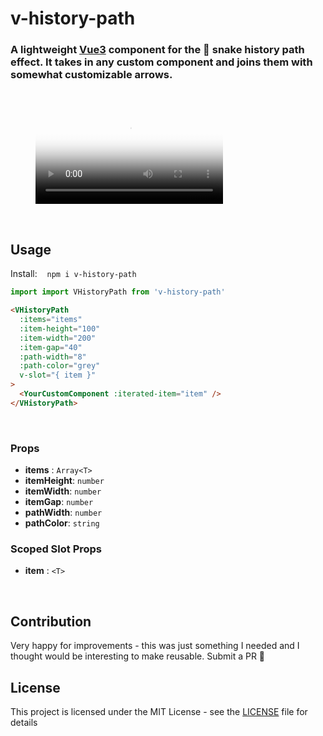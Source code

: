 # v-history-path

### A lightweight [Vue3](http://vuejs.org) component for the 🐍 **snake history path** effect. It takes in any custom component and joins them with somewhat customizable arrows.

&nbsp;

<figure class="video_container">
  <video controls="true" allowfullscreen="true" poster="./demo/readme/v-history-path.png">
    <source src="./demo/readme/v-history-path demo.mp4" type="video/mp4">
  </video>
</figure>

&nbsp;

## Usage
Install: &nbsp;&nbsp; `npm i v-history-path`

```js
import import VHistoryPath from 'v-history-path'
```

```html
<VHistoryPath
  :items="items"
  :item-height="100"
  :item-width="200"
  :item-gap="40"
  :path-width="8"
  :path-color="grey"
  v-slot="{ item }"
>
  <YourCustomComponent :iterated-item="item" />
</VHistoryPath>
```

&nbsp;

### Props
- **items** : `Array<T>`
- **itemHeight**: `number`
- **itemWidth**: `number`
- **itemGap**: `number`
- **pathWidth**: `number`
- **pathColor**: `string`

### Scoped Slot Props
- **item** : `<T>`

&nbsp;

## Contribution

Very happy for improvements - this was just something I needed and I thought would be interesting to make reusable. Submit a PR 🚀

## License

This project is licensed under the MIT License - see the [LICENSE](LICENSE) file for details

